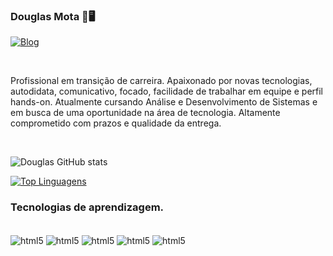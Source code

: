 ### Douglas Mota 🤖🖥️

[![Blog](https://img.shields.io/badge/LinkedIn-0077B5?style=for-the-badge&logo=linkedin&logoColor=white)](https://www.linkedin.com/in/douglasmota-analistadesistemas/)
</div><br/>

Profissional em transição de carreira. 
Apaixonado por novas tecnologias, autodidata, comunicativo, focado, facilidade de trabalhar em equipe e perfil hands-on. Atualmente cursando Análise e Desenvolvimento de Sistemas e em busca de uma oportunidade na área de tecnologia. Altamente comprometido com prazos e qualidade da entrega.
</div><br/>


![Douglas GitHub stats](https://github-readme-stats.vercel.app/api?username=Hellgow&show_icons=true&theme=dracula)

[![Top Linguagens](https://github-readme-stats.vercel.app/api/top-langs/?username=Hellgow&layout=compact)](https://github.com/anuraghazra/github-readme-stats)


### Tecnologias de aprendizagem.

<div style="display: inline_block"><br/>
  <img align="center" alt="html5" src="https://img.shields.io/badge/HTML5-E34F26?style=for-the-badge&logo=html5&logoColor=white" /> <img align="center" alt="html5" src="https://img.shields.io/badge/CSS3-1572B6?style=for-the-badge&logo=css3&logoColor=white" /> <img align="center" alt="html5" src="https://img.shields.io/badge/Java-ED8B00?style=for-the-badge&logo=java&logoColor=white" /> <img align="center" alt="html5" src="https://img.shields.io/badge/Python-3776AB?style=for-the-badge&logo=python&logoColor=white" /> <img align="center" alt="html5" src="https://img.shields.io/badge/C-1572B6?style=for-the-badge&logo=c&logoColor=white" />

